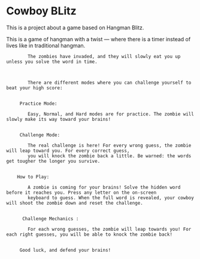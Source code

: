 # Cowboy BLitz
This is a project about a game based on Hangman Blitz. 

<ScrollView contentContainerStyle={styles.scrollContent}>
          <Text style={styles.instructionText}>
            This is a game of hangman with a twist — where there is a timer instead of lives like in traditional hangman.
                    
            The zombies have invaded, and they will slowly eat you up unless you solve the word in time.
       

         
            There are different modes where you can challenge yourself to beat your high score:
         

         Practice Mode:
          
            Easy, Normal, and Hard modes are for practice. The zombie will slowly make its way toward your brains!
         

         Challenge Mode:
         
            The real challenge is here! For every wrong guess, the zombie will leap toward you. For every correct guess,
            you will knock the zombie back a little. Be warned: the words get tougher the longer you survive.
     

        How to Play:
          
            A zombie is coming for your brains! Solve the hidden word before it reaches you. Press any letter on the on-screen
            keyboard to guess. When the full word is revealed, your cowboy will shoot the zombie down and reset the challenge.
         

          Challenge Mechanics :
          
            For each wrong guesses, the zombie will leap towards you! For each right guesses, you will be able to knock the zombie back!
      

         Good luck, and defend your brains!
     
